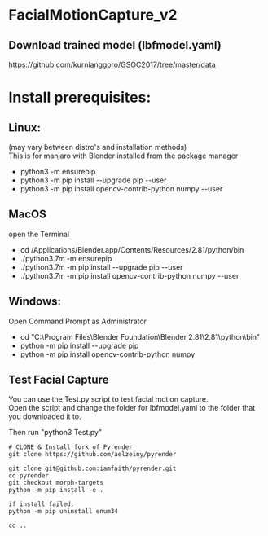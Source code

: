 # FacialMotionCapture_v2

## Download trained model (lbfmodel.yaml)
https://github.com/kurnianggoro/GSOC2017/tree/master/data

# Install prerequisites:

## Linux:
(may vary between distro's and installation methods) <br/>
This is for manjaro with Blender installed from the package manager
- python3 -m ensurepip
- python3 -m pip install --upgrade pip --user
- python3 -m pip install opencv-contrib-python numpy --user

## MacOS
open the Terminal
- cd /Applications/Blender.app/Contents/Resources/2.81/python/bin
- ./python3.7m -m ensurepip
- ./python3.7m -m pip install --upgrade pip --user
- ./python3.7m -m pip install opencv-contrib-python numpy --user

## Windows:
Open Command Prompt as Administrator
- cd "C:\Program Files\Blender Foundation\Blender 2.81\2.81\python\bin"
- python -m pip install --upgrade pip
- python -m pip install opencv-contrib-python numpy

## Test Facial Capture
You can use the Test.py script to test facial motion capture.  <br/>
Open the script and change the folder for lbfmodel.yaml to the folder that you downloaded it to.

Then run "python3 Test.py"


```
# CLONE & Install fork of Pyrender
git clone https://github.com/aelzeiny/pyrender

git clone git@github.com:iamfaith/pyrender.git
cd pyrender
git checkout morph-targets
python -m pip install -e .

if install failed:
python -m pip uninstall enum34

cd ..
```


